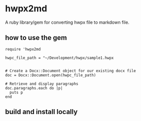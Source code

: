 # hwpx2md

A ruby library/gem for converting hwpx file to markdown file.


## how to use the gem

```
require 'hwpx2md

hwpc_file_path = "~/Development/hwpx/sample1.hwpx


# Create a Docx::Document object for our existing docx file
doc = Docx::Document.open(hwpc_file_path)

# Retrieve and display paragraphs
doc.paragraphs.each do |p|
  puts p
end

```

## build and install locally
